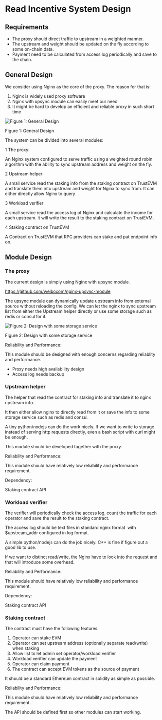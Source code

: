 # Read Incentive System Design

## Requirements

- The proxy should direct traffic to upstream in a weighted manner.
- The upstream and weight should be updated on the fly according to some on-chain data.
- Payment need to be calculated from access log periodically and save to the chain.

## General Design

We consider using Nginx as the core of the proxy. The reason for that is:

1. Nginx is widely used proxy software
2. Nginx with upsync module can easily meet our need
3. It might be hard to develop an efficient and reliable proxy in such short time

![Figure 1: General Design](https://github.com/eosnetworkfoundation/TrustEVM/blob/yarkinwho-product-desc-update/product/design_doc/proxy%20design.drawio.png)

Figure 1: General Design

The system can be divided into several modules:

1 The proxy:

An Nginx system configured to serve traffic using a weighted round robin algorithm with the ability to sync upstream address and weight on the fly.

2 Upstream helper

A small service read the staking info from the staking contract on TrustEVM and translate them into upstream and weight for Nginx to sync from. It can either directly allow Nginx to query

3 Workload verifier

A small service read the access log of Nginx and calculate the income for each upstream. It will write the result to the staking contract on TrustEVM.

4 Staking contract on TrustEVM

A Contract on TrustEVM that RPC providers can stake and put endpoint info on.

## Module Design

### The proxy

The current design is simply using Nginx with upsync module.

https://github.com/weibocom/nginx-upsync-module

The upsync module can dynamically update upstream info from external source without reloading the config. We can let the nginx to sync upstream list from either the Upstream helper directly or use some storage such as redis or consul for it.

![Figure 2: Design with some storage service](https://github.com/eosnetworkfoundation/TrustEVM/blob/yarkinwho-product-desc-update/product/design_doc/Copy%20of%20proxy%20design.drawio.png)

Figure 2: Design with some storage service

Reliability and Performance:

This module should be designed with enough concerns regarding reliablity and performance.
- Proxy needs high availability design
- Access log needs backup

### Upstream helper

The helper that read the contract for staking info and translate it to nginx upstream info.

It then either allow nginx to directly read from it or save the info to some storage service such as redis and consul.

A tiny python/nodejs can do the work nicely. If we want to write to storage instead of serving http requests directly, even a bash script with curl might be enough.

This module should be developed together with the proxy.

Reliability and Performance:

This module should have relatively low reliability and performance requirement.

Dependency:

Staking contract API

### Workload verifier

The verifier will periodically check the access log, count the traffic for each operator and save the result to the staking contract.

The access log should be text files in standard nginx format  with $upstream_addr configured in log format.

A simple python/nodejs can do the job nicely. C++ is fine if figure out a good lib to use.

If we want to distinct read/write, the Nginx have to look into the request and that will introduce some overhead.


Reliability and Performance:

This module should have relatively low reliability and performance requirement.

Dependency:

Staking contract API

### Staking contract

The contract must have the following features:

1. Operator can stake EVM
2. Operator can set upstream address (optionally separate read/write) when staking
3. Allow list to let admin set operator/workload verifier
4. Workload verifier can update the payment
5. Operator can claim payment
6. The contract can accept EVM tokens as the source of payment

It should be a standard Ethereum contract in solidity as simple as possible.


Reliability and Performance:

This module should have relatively low reliability and performance requirement.

The API should be defined first so other modules can start working.
